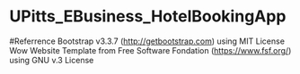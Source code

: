 # UPitts_EBusiness_HotelBookingApp

#Referrence
Bootstrap v3.3.7 (http://getbootstrap.com) using MIT License
Wow Website Template from Free Software Fondation (https://www.fsf.org/) using GNU v.3 License
